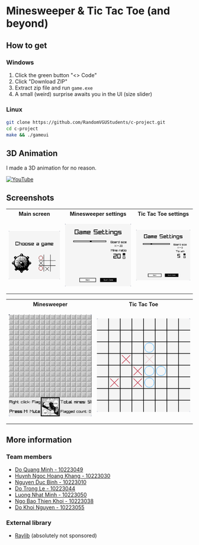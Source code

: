 # Minesweeper & Tic Tac Toe (and beyond)
## How to get
### Windows

1. Click the green button "<> Code"
2. Click "Download ZIP"
3. Extract zip file and run `game.exe`
4. A small (weird) surprise awaits you in the UI (size slider)

### Linux

```bash
git clone https://github.com/RandomVGUStudents/c-project.git
cd c-project
make && ./gameui
```

## 3D Animation

I made a 3D animation for no reason.

[![YouTube](http://i.ytimg.com/vi/XOAA-efwiso/hqdefault.jpg)](https://www.youtube.com/watch?v=XOAA-efwiso)

## Screenshots

<table>
<tr>
<th>Main screen</th>
<th>Minesweeper settings</th>
<th>Tic Tac Toe settings</th>
</tr>

<td>

![Screenshot](assets/screenshots/screenshot1.png)

</td>
<td>

![Screenshot](assets/screenshots/screenshot2.png)

</td>
<td>

![Screenshot](assets/screenshots/screenshot3.png)

</td>

</table>
<table>
<tr>
<th>Minesweeper</th>
<th>Tic Tac Toe</th>
</tr>

<td>

![Screenshot](assets/screenshots/screenshot4.png)

</td>
<td>

![Screenshot](assets/screenshots/screenshot5.png)

</td>

</table>

## More information

### Team members

- [Do Quang Minh - 10223049](https://github.com/shinishiho)
- [Huynh Ngoc Hoang Khang - 10223030](https://github.com/kanaciel)
- [Nguyen Duc Binh - 10223010](https://github.com/Scyclon)
- [Do Trong Le - 10223044](https://github.com/Mia-Shika)
- [Luong Nhat Minh - 10223050](https://github.com/Chefminh)
- [Ngo Bao Thien Khoi - 10223038](https://github.com/ngokhoi2308)
- [Do Khoi Nguyen - 10223055](https://github.com/Ngoendo)

### External library

- [Raylib](https://github.com/raysan5/raylib) (absolutely not sponsored)
